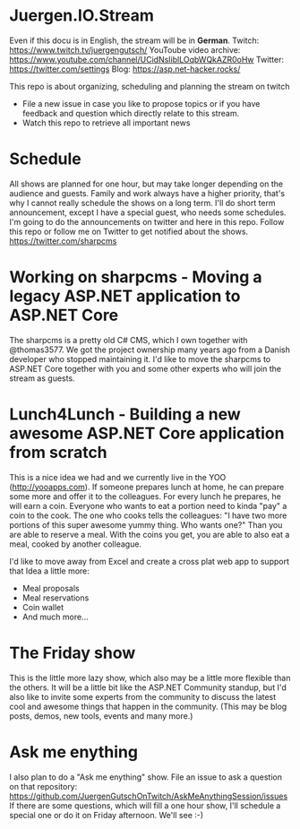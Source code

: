 # Juergen.IO.Stream
Even if this docu is in English, the stream will be in **German**.
Twitch: https://www.twitch.tv/juergengutsch/
YouToube video archive: https://www.youtube.com/channel/UCidNsIiblLOqbWQkAZR0oHw
Twitter: https://twitter.com/settings
Blog: https://asp.net-hacker.rocks/

This repo is about organizing, scheduling and planning the stream on twitch 

* File a new issue in case you like to propose topics or if you have feedback and question which directly relate to this stream.
* Watch this repo to retrieve all important news 

# Schedule
All shows are planned for one hour, but may take longer depending on the audience and guests. 
Family and work always have a higher priority, that's why I cannot really schedule the shows on a long term. I'll do short term announcement, except I have a special guest, who needs some schedules. I'm going to do the announcements on twitter and here in this repo. Follow this repo or follow me on Twitter to get notified about the shows. https://twitter.com/sharpcms 

# Working on sharpcms - Moving a legacy ASP.NET application to ASP.NET Core
The sharpcms is a pretty old C# CMS, which I own together with @thomas3577. We got the project ownership many years ago from a Danish developer who stopped maintaining it. I'd like to move the sharpcms to ASP.NET Core together with you and some other experts who will join the stream as guests.

# Lunch4Lunch - Building a new awesome ASP.NET Core application from scratch
This is a nice idea we had and we currently live in the YOO (http://yooapps.com). If someone prepares lunch at home, he can prepare some more and offer it to the colleagues. For every lunch he prepares, he will earn a coin. Everyone who wants to eat a portion need to kinda "pay" a coin to the cook. The one who cooks tells the colleagues: "I have two more portions of this super awesome yummy thing. Who wants one?" Than you are able to reserve a meal. With the coins you get, you are able to also eat a meal, cooked by another colleague.

I'd like to move away from Excel and create a cross plat web app to support that Idea a little more: 
* Meal proposals 
* Meal reservations
* Coin wallet
* And much more...

# The Friday show
This is the little more lazy show, which also may be a little more flexible than the others. It will be a little bit like the ASP.NET Community standup, but I'd also like to invite some experts from the community to discuss the latest cool and awesome things that happen in the community. (This may be blog posts, demos, new tools, events and many more.)

# Ask me enything
I also plan to do a "Ask me enything" show. File an issue to ask a question on that repository: https://github.com/JuergenGutschOnTwitch/AskMeAnythingSession/issues
If there are some questions, which will fill a one hour show, I'll schedule a special one or do it on Friday afternoon. We'll see :-)
